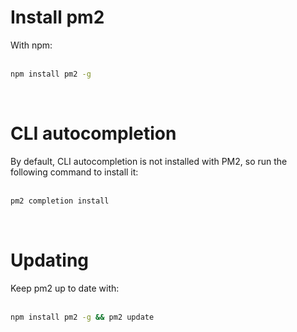<!-- TITLE: Install PM2 Runtime -->
<!-- SUBTITLE: Production Process Manager for Node.js applications -->

# Install pm2
With npm:<br><br>

```bash
npm install pm2 -g
```
<br>

# CLI autocompletion
By default, CLI autocompletion is not installed with PM2, so run the following command to install it:<br><br>

```bash
pm2 completion install
```
<br>

# Updating
Keep pm2 up to date with:<br><br>

```bash
npm install pm2 -g && pm2 update
```
<br>

